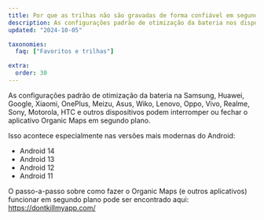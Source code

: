 ```yaml
---
title: Por que as trilhas não são gravadas de forma confiável em segundo plano no Android?
description: As configurações padrão de otimização da bateria nos dispositivos Samsung, Huawei, Google, Xiaomi, OnePlus, Meizu, Asus, Wiko, Lenovo, Oppo, Vivo, Realme, Sony, Motorola, HTC e outros podem interromper ou fechar o aplicativo Organic Maps em segundo plano.
updated: "2024-10-05"

taxonomies:
  faq: ["Favoritos e trilhas"]

extra:
  order: 30
---
```


As configurações padrão de otimização da bateria na Samsung, Huawei, Google, Xiaomi, OnePlus, Meizu, Asus, Wiko, Lenovo, Oppo, Vivo, Realme, Sony, Motorola, HTC e outros dispositivos podem interromper ou fechar o aplicativo Organic Maps em segundo plano.

Isso acontece especialmente nas versões mais modernas do Android:
- Android 14
- Android 13
- Android 12
- Android 11

O passo-a-passo sobre como fazer o Organic Maps (e outros aplicativos) funcionar em segundo plano pode ser encontrado aqui: https://dontkillmyapp.com/